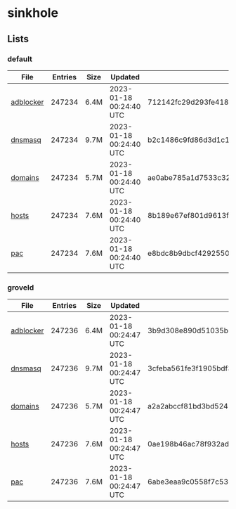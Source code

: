 # sinkhole

## Lists

### default

|File|Entries|Size|Updated|Hash|
|-|-|-|-|-|
|[adblocker](https://raw.githubusercontent.com/groveld/sinkhole/lists/default/adblocker.txt)|247234|6.4M|2023-01-18 00:24:40 UTC|712142fc29d293fe418de7664387d25cb9c71292503fa4ca6db94f94424bb7d8|
|[dnsmasq](https://raw.githubusercontent.com/groveld/sinkhole/lists/default/dnsmasq.txt)|247234|9.7M|2023-01-18 00:24:40 UTC|b2c1486c9fd86d3d1c159e9ced3b909a9919bffd153789ee0da82c9118511d9c|
|[domains](https://raw.githubusercontent.com/groveld/sinkhole/lists/default/domains.txt)|247234|5.7M|2023-01-18 00:24:40 UTC|ae0abe785a1d7533c32a8ef780f2f921a10389d10fcf8ad330cc2ac922deccc7|
|[hosts](https://raw.githubusercontent.com/groveld/sinkhole/lists/default/hosts.txt)|247234|7.6M|2023-01-18 00:24:40 UTC|8b189e67ef801d9613f9dfe37d11353e5610672f2a413ebcaa6c3c9dddd73639|
|[pac](https://raw.githubusercontent.com/groveld/sinkhole/lists/default/pac.txt)|247234|7.6M|2023-01-18 00:24:40 UTC|e8bdc8b9dbcf4292550c0ec7e4f4fd1d714767477d013b1b82de1c52bbc024e5|

### groveld

|File|Entries|Size|Updated|Hash|
|-|-|-|-|-|
|[adblocker](https://raw.githubusercontent.com/groveld/sinkhole/lists/groveld/adblocker.txt)|247236|6.4M|2023-01-18 00:24:47 UTC|3b9d308e890d51035bc3616add4ef434de16103e57cd2109f3e587eadb744a98|
|[dnsmasq](https://raw.githubusercontent.com/groveld/sinkhole/lists/groveld/dnsmasq.txt)|247236|9.7M|2023-01-18 00:24:47 UTC|3cfeba561fe3f1905bdf37b5b51be5ec12f608ef484da6437d8d28cbdd8bf707|
|[domains](https://raw.githubusercontent.com/groveld/sinkhole/lists/groveld/domains.txt)|247236|5.7M|2023-01-18 00:24:47 UTC|a2a2abccf81bd3bd5243ec9d132ff5ee21f06e95e4c7d4ac23582682984610ec|
|[hosts](https://raw.githubusercontent.com/groveld/sinkhole/lists/groveld/hosts.txt)|247236|7.6M|2023-01-18 00:24:47 UTC|0ae198b46ac78f932ad3df06ae2741b5beb7c7075e0ca80be9c799fd6259c41c|
|[pac](https://raw.githubusercontent.com/groveld/sinkhole/lists/groveld/pac.txt)|247236|7.6M|2023-01-18 00:24:47 UTC|6abe3eaa9c0558f7c53e1a354819bf1f11f2eb6dde97d783b76ea200f3e0fc5b|
